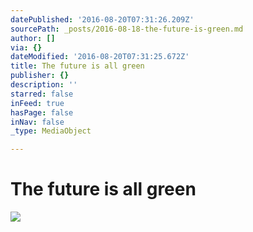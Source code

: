 ```yaml
---
datePublished: '2016-08-20T07:31:26.209Z'
sourcePath: _posts/2016-08-18-the-future-is-green.md
author: []
via: {}
dateModified: '2016-08-20T07:31:25.672Z'
title: The future is all green
publisher: {}
description: ''
starred: false
inFeed: true
hasPage: false
inNav: false
_type: MediaObject

---
```

# The future is all green
![](https://the-grid-user-content.s3-us-west-2.amazonaws.com/05259632-e387-491e-994b-375ce0b8788f.jpg)